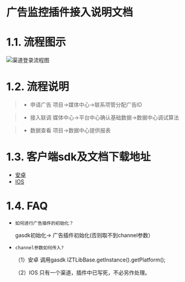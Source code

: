 广告监控插件接入说明文档
==========================

# 1.1. 流程图示

![渠道登录流程图](http://cdn.mztgame.ztgame.com.cn/ad/ad_flow.png)

# 1.2. 流程说明
> * 申请广告  项目->媒体中心->联系项管分配广告ID

> * 接入联调  媒体中心->平台中心确认基础数据->数据中心调试算法

> * 数据查看  项目->数据中心提供报表

# 1.3. 客户端sdk及文档下载地址

* [安卓](http://docs.mztgame.com/files/Android/plugin/DataPluginSdk1.1.9.zip)
* [IOS](http://docs.mztgame.com/files/iOS/plugin/ZTDataLib.zip)

# 1.4. FAQ

*  `如何进行广告插件的初始化？`

    gasdk初始化-> 广告插件初始化(否则取不到channel参数）

* `channel参数如何传入?`

    （1）安卓    调用gasdk IZTLibBase.getInstance().getPlatform();
    
    （2）IOS     只有一个渠道，插件中已写死，不必另作处理。

